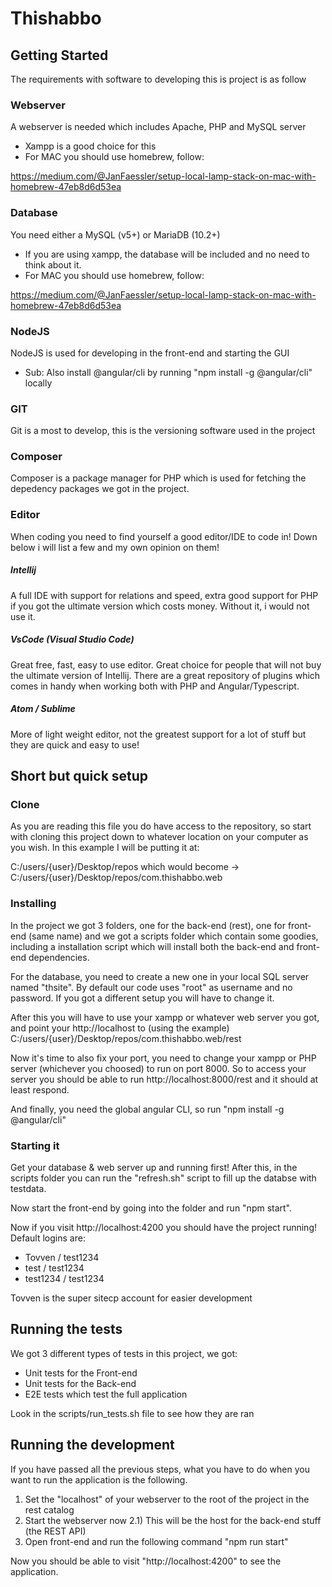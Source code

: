 # Thishabbo

## Getting Started

The requirements with software to developing this is project is as follow

### Webserver

A webserver is needed which includes Apache, PHP and MySQL server
- Xampp is a good choice for this
- For MAC you should use homebrew, follow:

https://medium.com/@JanFaessler/setup-local-lamp-stack-on-mac-with-homebrew-47eb8d6d53ea

### Database

You need either a MySQL (v5+) or MariaDB (10.2+)
- If you are using xampp, the database will be included and no need to think about it.
- For MAC you should use homebrew, follow:

https://medium.com/@JanFaessler/setup-local-lamp-stack-on-mac-with-homebrew-47eb8d6d53ea

### NodeJS

NodeJS is used for developing in the front-end and starting the GUI
- Sub: Also install @angular/cli by running "npm install -g @angular/cli" locally

### GIT

Git is a most to develop, this is the versioning software used in the project

### Composer

Composer is a package manager for PHP which is used for fetching the depedency packages
we got in the project.

### Editor

When coding you need to find yourself a good editor/IDE to code in! Down below i will list a few
and my own opinion on them!

##### Intellij

A full IDE with support for relations and speed, extra good support for PHP if you got the ultimate
version which costs money. Without it, i would not use it.

##### VsCode (Visual Studio Code)

Great free, fast, easy to use editor. Great choice for people that will not buy the ultimate
version of Intellij. There are a great repository of plugins which comes in handy when working
both with PHP and Angular/Typescript.

##### Atom / Sublime

More of light weight editor, not the greatest support for a lot of stuff but they are quick
and easy to use!

## Short but quick setup
### Clone
As you are reading this file you do have access to the repository, so start with cloning this project
down to whatever location on your computer as you wish. In this example I will be putting it at:

C:/users/{user}/Desktop/repos which would become -> C:/users/{user}/Desktop/repos/com.thishabbo.web

### Installing
In the project we got 3 folders, one for the back-end (rest), one for front-end (same name) and we got
a scripts folder which contain some goodies, including a installation script which will install both
the back-end and front-end dependencies.

For the database, you need to create a new one in your local SQL server named "thsite".
By default our code uses "root" as username and no password. If you got a different setup
you will have to change it.

After this you will have to use your xampp or whatever web server you got, and point your http://localhost
to (using the example) C:/users/{user}/Desktop/repos/com.thishabbo.web/rest

Now it's time to also fix your port, you need to change your xampp or PHP server (whichever you choosed)
to run on port 8000.
So to access your server you should be able to run http://localhost:8000/rest and it should at least respond.

And finally, you need the global angular CLI, so run "npm install -g @angular/cli"

### Starting it

Get your database & web server up and running first!
After this, in the scripts folder you can run the "refresh.sh" script
to fill up the databse with testdata. 

Now start the front-end by going into the folder and run "npm start".

Now if you visit http://localhost:4200 you should have the project running!
Default logins are:
* Tovven / test1234
* test / test1234
* test1234 / test1234

Tovven is the super sitecp account for easier development

## Running the tests

We got 3 different types of tests in this project, we got:
* Unit tests for the Front-end
* Unit tests for the Back-end
* E2E tests which test the full application

Look in the scripts/run_tests.sh file to see how they are ran

## Running the development
If you have passed all the previous steps, what you have to do when you want to run
the application is the following.

1) Set the "localhost" of your webserver to the root of the project in the rest catalog
2) Start the webserver now
2.1) This will be the host for the back-end stuff (the REST API)
3) Open front-end and run the following command "npm run start"

Now you should be able to visit "http://localhost:4200" to see the application.
